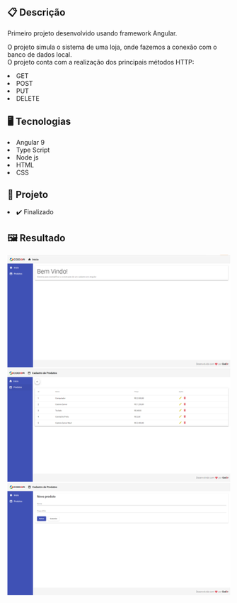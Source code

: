 <h2>📋 Descrição</h2>
<p>Primeiro projeto desenvolvido usando framework Angular.</p>
<p> O projeto simula o sistema de uma loja, onde fazemos a conexão com o banco de dados local. <br/> O projeto conta com a realização dos principais métodos HTTP:</p>
<li>GET </li>
<li>POST </li>
<li>PUT </li>
<li>DELETE </li>


<h2>🖥️ Tecnologias</h2>
<li>Angular 9</li>
<li>Type Script </li>
<li>Node js </li>
<li>HTML </li> 
<li>CSS</li>


<h2>🎨 Projeto</h2>
<li>✔️ Finalizado</li>

<h2>🖼️ Resultado</h2>
<img src="https://github.com/Michael-Almeida/ProjetoAngular/blob/main/Telas/1%20-Inicio.png"/>
<img src="https://github.com/Michael-Almeida/ProjetoAngular/blob/main/Telas/2%20-%20Cadastro.png"/>
<img src="https://github.com/Michael-Almeida/ProjetoAngular/blob/main/Telas/3%20-Novo%20Produto.png" />
